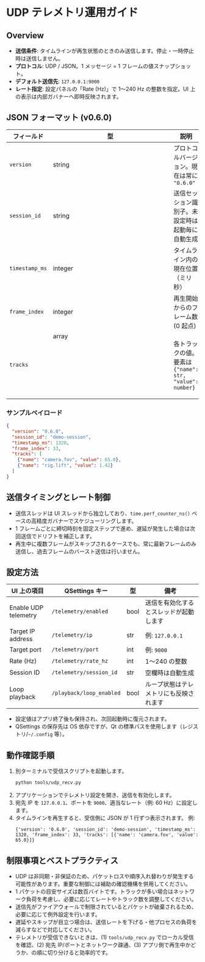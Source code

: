 # UDP テレメトリ運用ガイド

## Overview
- **送信条件**: タイムラインが再生状態のときのみ送信します。停止・一時停止時は送信しません。
- **プロトコル**: UDP / JSON。1 メッセージ = 1 フレームの値スナップショット。
- **デフォルト送信先**: `127.0.0.1:9000`
- **レート指定**: 設定パネルの「Rate (Hz)」で 1〜240 Hz の整数を指定。UI 上の表示は内部ガバナーへ即時反映されます。

## JSON フォーマット (v0.6.0)
| フィールド | 型 | 説明 |
| ---------- | --- | ---- |
| `version` | string | プロトコルバージョン。現在は常に `"0.6.0"` |
| `session_id` | string | 送信セッション識別子。未設定時は起動毎に自動生成 |
| `timestamp_ms` | integer | タイムライン内の現在位置（ミリ秒） |
| `frame_index` | integer | 再生開始からのフレーム数 (0 起点) |
| `tracks` | array<object> | 各トラックの値。要素は `{"name": str, "value": number}` |

### サンプルペイロード
```json
{
  "version": "0.6.0",
  "session_id": "demo-session",
  "timestamp_ms": 1320,
  "frame_index": 33,
  "tracks": [
    {"name": "camera.fov", "value": 65.0},
    {"name": "rig.lift", "value": 1.42}
  ]
}
```

## 送信タイミングとレート制御
- 送信スレッドは UI スレッドから独立しており、`time.perf_counter_ns()` ベースの高精度ガバナーでスケジューリングします。
- 1 フレームごとに締切時刻を固定ステップで進め、遅延が発生した場合は次回送信でドリフトを補正します。
- 再生中に複数フレームがスキップされるケースでも、常に最新フレームのみ送信し、過去フレームのバースト送信は行いません。

## 設定方法
| UI 上の項目 | QSettings キー | 型 | 備考 |
| ------------ | --------------- | --- | ---- |
| Enable UDP telemetry | `/telemetry/enabled` | bool | 送信を有効化するとスレッドが起動します |
| Target IP address | `/telemetry/ip` | str | 例: `127.0.0.1` |
| Target port | `/telemetry/port` | int | 例: `9000` |
| Rate (Hz) | `/telemetry/rate_hz` | int | 1〜240 の整数 |
| Session ID | `/telemetry/session_id` | str | 空欄時は自動生成 |
| Loop playback | `/playback/loop_enabled` | bool | ループ状態はテレメトリにも反映されます |

- 設定値はアプリ終了後も保持され、次回起動時に復元されます。
- QSettings の保存先は OS 依存ですが、Qt の標準パスを使用します（レジストリ/`~/.config` 等）。

## 動作確認手順
1. 別ターミナルで受信スクリプトを起動します。
   ```bash
   python tools/udp_recv.py
   ```
2. アプリケーションでテレメトリ設定を開き、送信を有効化します。
3. 宛先 IP を `127.0.0.1`、ポートを `9000`、適当なレート（例: 60 Hz）に設定します。
4. タイムラインを再生すると、受信側に JSON が 1 行ずつ表示されます。
   例:
   ```text
   {'version': '0.6.0', 'session_id': 'demo-session', 'timestamp_ms': 1320, 'frame_index': 33, 'tracks': [{'name': 'camera.fov', 'value': 65.0}]}
   ```

## 制限事項とベストプラクティス
- UDP は非同期・非保証のため、パケットロスや順序入れ替わりが発生する可能性があります。重要な制御には補助の確認機構を併用してください。
- 1 パケットの目安サイズは数百バイトです。トラックが多い場合はネットワーク負荷を考慮し、必要に応じてレートやトラック数を調整してください。
- 送信先がファイアウォールで制限されているとパケットが破棄されるため、必要に応じて例外設定を行います。
- 遅延やスキップが目立つ場合は、送信レートを下げる・他プロセスの負荷を減らすなどで対応してください。
- テレメトリが受信できないときは、(1) `tools/udp_recv.py` でローカル受信を確認、(2) 宛先 IP/ポートとネットワーク疎通、(3) アプリ側で再生中かどうか、の順に切り分けると効率的です。
